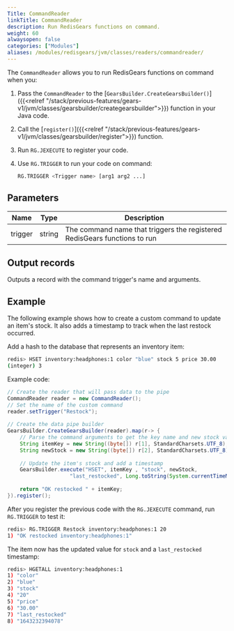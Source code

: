 ```yaml
---
Title: CommandReader
linkTitle: CommandReader
description: Run RedisGears functions on command.
weight: 60
alwaysopen: false
categories: ["Modules"]
aliases: /modules/redisgears/jvm/classes/readers/commandreader/
---
```


The `CommandReader` allows you to run RedisGears functions on command when you:

1. Pass the `CommandReader` to the [`GearsBuilder.CreateGearsBuilder()`]({{<relref "/stack/previous-features/gears-v1/jvm/classes/gearsbuilder/creategearsbuilder">}}) function in your Java code.
1. Call the [`register()`]({{<relref "/stack/previous-features/gears-v1/jvm/classes/gearsbuilder/register">}}) function.
1. Run `RG.JEXECUTE` to register your code.
1. Use `RG.TRIGGER` to run your code on command:

    ```sh
    RG.TRIGGER <Trigger name> [arg1 arg2 ...]
    ```

## Parameters

| Name | Type | Description |
|------|------|-------------|
| trigger | string | The command name that triggers the registered RedisGears functions to run |

## Output records

Outputs a record with the command trigger's name and arguments.

## Example

The following example shows how to create a custom command to update an item's stock. It also adds a timestamp to track when the last restock occurred.

Add a hash to the database that represents an inventory item:

```sh
redis> HSET inventory:headphones:1 color "blue" stock 5 price 30.00
(integer) 3
```

Example code:

```java
// Create the reader that will pass data to the pipe
CommandReader reader = new CommandReader();
// Set the name of the custom command
reader.setTrigger("Restock");
        
// Create the data pipe builder
GearsBuilder.CreateGearsBuilder(reader).map(r-> {
    // Parse the command arguments to get the key name and new stock value
    String itemKey = new String((byte[]) r[1], StandardCharsets.UTF_8);
    String newStock = new String((byte[]) r[2], StandardCharsets.UTF_8);
        	
    // Update the item's stock and add a timestamp
    GearsBuilder.execute("HSET", itemKey , "stock", newStock,
        			"last_restocked", Long.toString(System.currentTimeMillis()));
        	
    return "OK restocked " + itemKey;
}).register();
```

After you register the previous code with the `RG.JEXECUTE` command, run `RG.TRIGGER` to test it:

```sh
redis> RG.TRIGGER Restock inventory:headphones:1 20
1) "OK restocked inventory:headphones:1"
```

The item now has the updated value for `stock` and a `last_restocked` timestamp:

```sh
redis> HGETALL inventory:headphones:1
1) "color"
2) "blue"
3) "stock"
4) "20"
5) "price"
6) "30.00"
7) "last_restocked"
8) "1643232394078"
```
